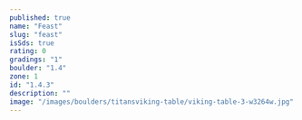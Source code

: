```yaml
---
published: true
name: "Feast"
slug: "feast"
isSds: true
rating: 0
gradings: "1"
boulder: "1.4"
zone: 1
id: "1.4.3"
description: ""
image: "/images/boulders/titansviking-table/viking-table-3-w3264w.jpg"
---
```



